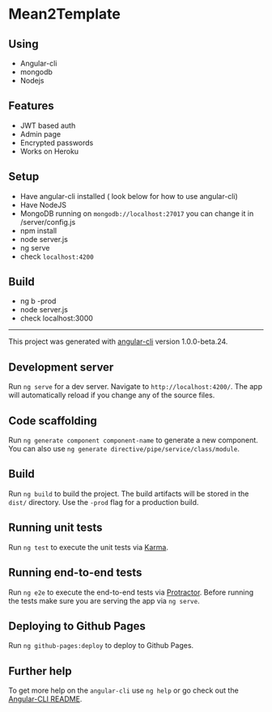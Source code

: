 # Mean2Template

## Using
- Angular-cli
- mongodb
- Nodejs

## Features
- JWT based auth
- Admin page
- Encrypted passwords
- Works on Heroku

## Setup
- Have angular-cli installed ( look below for how to use angular-cli)
- Have NodeJS
- MongoDB running on `mongodb://localhost:27017` you can change it in /server/config.js
- npm install 
- node server.js
- ng serve
- check `localhost:4200`

## Build
- ng b -prod
- node server.js
- check localhost:3000 

-----------------

This project was generated with [angular-cli](https://github.com/angular/angular-cli) version 1.0.0-beta.24.

## Development server
Run `ng serve` for a dev server. Navigate to `http://localhost:4200/`. The app will automatically reload if you change any of the source files.

## Code scaffolding

Run `ng generate component component-name` to generate a new component. You can also use `ng generate directive/pipe/service/class/module`.

## Build

Run `ng build` to build the project. The build artifacts will be stored in the `dist/` directory. Use the `-prod` flag for a production build.

## Running unit tests

Run `ng test` to execute the unit tests via [Karma](https://karma-runner.github.io).

## Running end-to-end tests

Run `ng e2e` to execute the end-to-end tests via [Protractor](http://www.protractortest.org/).
Before running the tests make sure you are serving the app via `ng serve`.

## Deploying to Github Pages

Run `ng github-pages:deploy` to deploy to Github Pages.

## Further help

To get more help on the `angular-cli` use `ng help` or go check out the [Angular-CLI README](https://github.com/angular/angular-cli/blob/master/README.md).
